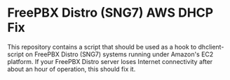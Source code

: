 # FreePBX Distro (SNG7) AWS DHCP Fix

This repository contains a script that should be used as a hook to
dhclient-script on FreePBX Distro (SNG7) systems running under Amazon's
EC2 platform. If your FreePBX Distro server loses Internet connectivity
after about an hour of operation, this should fix it.

